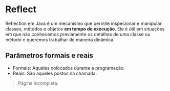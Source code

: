 # Reflect

Reflection em Java é um mecanismo que permite inspecionar e manipular classes, métodos e objetos **em tempo de execução**. Ele é útil em situações em que não conhecemos previamente os detalhes de uma classe ou método e queremos trabalhar de maneira dinâmica.

## Parâmetros formais e reais

* Formais: Aqueles colocados durante a programação.
* Reais: São aqueles postos na chamada.

> Página incompleta.

